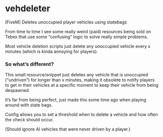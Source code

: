 # vehdeleter
[FiveM] Deletes unoccupied player vehicles using statebags

From time to time I see some really weird (paid) resources being sold on Tebex that use some “confusing” logic to solve really simple problems.

Most vehicle deletion scripts just delete any unoccupied vehicle every x minutes (which is kinda annoying for players).

### So what’s different?
This small resource/snippet just deletes any vehicle that is unoccupied (“undriven”) for longer than x minutes, making it obsolete to notify players to get in their vehicles at a specific moment to keep their vehicle from being despawned.

It’s far from being perfect, just made this some time ago when playing around with state bags.

Config allows you to set a threshold when to delete a vehicle and how often the check should occur.

(Should ignore AI vehicles that were never driven by a player.)
